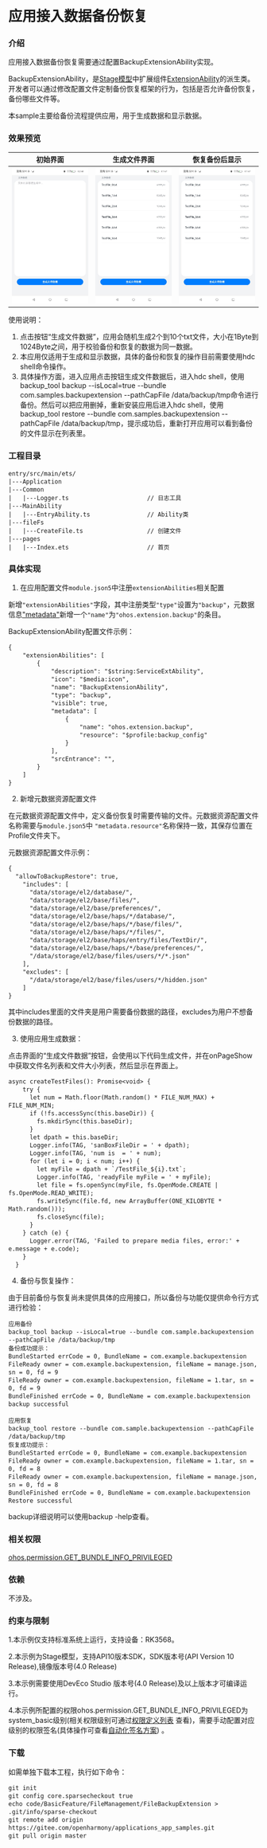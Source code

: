 # 应用接入数据备份恢复

### 介绍

应用接入数据备份恢复需要通过配置BackupExtensionAbility实现。

BackupExtensionAbility，是[Stage模型](https://gitee.com/openharmony/docs/blob/master/zh-cn/application-dev/application-models/stage-model-development-overview.md)中扩展组件[ExtensionAbility](https://gitee.com/openharmony/docs/blob/master/zh-cn/application-dev/application-models/extensionability-overview.md)的派生类。开发者可以通过修改配置文件定制备份恢复框架的行为，包括是否允许备份恢复，备份哪些文件等。

本sample主要给备份流程提供应用，用于生成数据和显示数据。

### 效果预览

|初始界面|生成文件界面|恢复备份后显示|
|--------------------------------|--------------------------------|--------------------------------|
|![](screenshots/mainEntry.jpeg)|![](screenshots/fileList.jpeg)|![](screenshots/fileList.jpeg)|

使用说明：

1. 点击按钮“生成文件数据”，应用会随机生成2个到10个txt文件，大小在1Byte到1024Byte之间，用于校验备份和恢复的数据为同一数据。
2. 本应用仅适用于生成和显示数据，具体的备份和恢复的操作目前需要使用hdc shell命令操作。
3. 具体操作方面，进入应用点击按钮生成文件数据后，进入hdc shell，使用backup_tool backup --isLocal=true --bundle com.samples.backupextension  --pathCapFile /data/backup/tmp命令进行备份。然后可以把应用删掉，重新安装应用后进入hdc shell，使用backup_tool restore --bundle com.samples.backupextension --pathCapFile /data/backup/tmp，提示成功后，重新打开应用可以看到备份的文件显示在列表里。

### 工程目录
```
entry/src/main/ets/
|---Application
|---Common
|   |---Logger.ts                      // 日志工具
|---MainAbility
|   |---EntryAbility.ts                // Ability类
|---fileFs
|   |---CreateFile.ts                  // 创建文件
|---pages
|   |---Index.ets                      // 首页
```
### 具体实现

1. 在应用配置文件`module.json5`中注册`extensionAbilities`相关配置

新增`"extensionAbilities"`字段，其中注册类型`"type"`设置为`"backup"`，元数据信息["metadata"](https://gitee.com/openharmony/docs/blob/master/zh-cn/application-dev/reference/apis/js-apis-bundleManager-metadata.md)新增一个`"name"`为`"ohos.extension.backup"`的条目。

BackupExtensionAbility配置文件示例：

```
{
    "extensionAbilities": [
        {
            "description": "$string:ServiceExtAbility",
            "icon": "$media:icon",
            "name": "BackupExtensionAbility",
            "type": "backup",
            "visible": true,
            "metadata": [
                {
                    "name": "ohos.extension.backup",
                    "resource": "$profile:backup_config"
                }
            ],
            "srcEntrance": "",
        }      
    ]
}
```

2. 新增元数据资源配置文件

在元数据资源配置文件中，定义备份恢复时需要传输的文件。元数据资源配置文件名称需要与`module.json5`中 `"metadata.resource"`名称保持一致，其保存位置在Profile文件夹下。

元数据资源配置文件示例：

```
{
  "allowToBackupRestore": true,
    "includes": [
      "data/storage/el2/database/",
      "data/storage/el2/base/files/",
      "data/storage/el2/base/preferences/",
      "data/storage/el2/base/haps/*/database/",
      "data/storage/el2/base/haps/*/base/files/",
      "data/storage/el2/base/haps/*/files/",
      "data/storage/el2/base/haps/entry/files/TextDir/",
      "data/storage/el2/base/haps/*/base/preferences/",
      "/data/storage/el2/base/files/users/*/*.json"
    ],
    "excludes": [
      "/data/storage/el2/base/files/users/*/hidden.json"
    ]
}
```

其中includes里面的文件夹是用户需要备份数据的路径，excludes为用户不想备份数据的路径。

3. 使用应用生成数据：

点击界面的“生成文件数据”按钮，会使用以下代码生成文件，并在onPageShow中获取文件名列表和文件大小列表，然后显示在界面上。

```
async createTestFiles(): Promise<void> {
    try {
      let num = Math.floor(Math.random() * FILE_NUM_MAX) + FILE_NUM_MIN;
      if (!fs.accessSync(this.baseDir)) {
        fs.mkdirSync(this.baseDir);
      }
      let dpath = this.baseDir;
      Logger.info(TAG, 'sanBoxFileDir = ' + dpath);
      Logger.info(TAG, 'num is  = ' + num);
      for (let i = 0; i < num; i++) {
        let myFile = dpath + `/TestFile_${i}.txt`;
        Logger.info(TAG, 'readyFile myFile = ' + myFile);
        let file = fs.openSync(myFile, fs.OpenMode.CREATE | fs.OpenMode.READ_WRITE);
        fs.writeSync(file.fd, new ArrayBuffer(ONE_KILOBYTE * Math.random()));
        fs.closeSync(file);
      }
    } catch (e) {
      Logger.error(TAG, 'Failed to prepare media files, error:' + e.message + e.code);
    }
  }
```

4. 备份与恢复操作：

由于目前备份与恢复尚未提供具体的应用接口，所以备份与功能仅提供命令行方式进行检验：

```
应用备份
backup_tool backup --isLocal=true --bundle com.sample.backupextension  --pathCapFile /data/backup/tmp
备份成功提示：
BundleStarted errCode = 0, BundleName = com.example.backupextension
FileReady owner = com.example.backupextension, fileName = manage.json, sn = 0, fd = 9
FileReady owner = com.example.backupextension, fileName = 1.tar, sn = 0, fd = 9
BundleFinished errCode = 0, BundleName = com.example.backupextension
backup successful

应用恢复
backup_tool restore --bundle com.sample.backupextension --pathCapFile /data/backup/tmp
恢复成功提示：
BundleStarted errCode = 0, BundleName = com.example.backupextension
FileReady owner = com.example.backupextension, fileName = 1.tar, sn = 0, fd = 8
FileReady owner = com.example.backupextension, fileName = manage.json, sn = 0, fd = 8
BundleFinished errCode = 0, BundleName = com.example.backupextension
Restore successful
```

backup详细说明可以使用backup -help查看。



### 相关权限

[ohos.permission.GET_BUNDLE_INFO_PRIVILEGED](https://gitee.com/openharmony/docs/blob/master/zh-cn/application-dev/security/permission-list.md#ohospermissionget_bundle_info_privileged)



### 依赖

不涉及。

### 约束与限制

1.本示例仅支持标准系统上运行，支持设备：RK3568。

2.本示例为Stage模型，支持API10版本SDK，SDK版本号(API Version 10 Release),镜像版本号(4.0 Release)

3.本示例需要使用DevEco Studio 版本号(4.0 Release)及以上版本才可编译运行。

4.本示例所配置的权限ohos.permission.GET_BUNDLE_INFO_PRIVILEGED为system_basic级别(相关权限级别可通过[权限定义列表](https://gitee.com/openharmony/docs/blob/master/zh-cn/application-dev/security/permission-list.md) 查看)，需要手动配置对应级别的权限签名(具体操作可查看[自动化签名方案](https://docs.openharmony.cn/pages/v3.2/zh-cn/application-dev/security/hapsigntool-overview.md/)) 。

### 下载

如需单独下载本工程，执行如下命令：
```
git init
git config core.sparsecheckout true
echo code/BasicFeature/FileManagement/FileBackupExtension > .git/info/sparse-checkout
git remote add origin https://gitee.com/openharmony/applications_app_samples.git
git pull origin master

```
